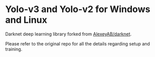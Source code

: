# Yolo-v3 and Yolo-v2 for Windows and Linux

Darknet deep learning library forked from [AlexeyAB/darknet](https://github.com/AlexeyAB/darknet).

Please refer to the original repo for all the details regarding setup and training.
